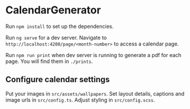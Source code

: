 # CalendarGenerator

Run `npm install` to set up the dependencies.

Run `ng serve` for a dev server. Navigate to `http://localhost:4200/page/<month-number>` to access a calendar page.

Run `npm run print` when dev server is running to generate a pdf for each page. You will find them in `./prints`.

## Configure calendar settings

Put your images in `src/assets/wallpapers`. Set layout details, captions and image urls in `src/config.ts`. Adjust styling in `src/config.scss`.
